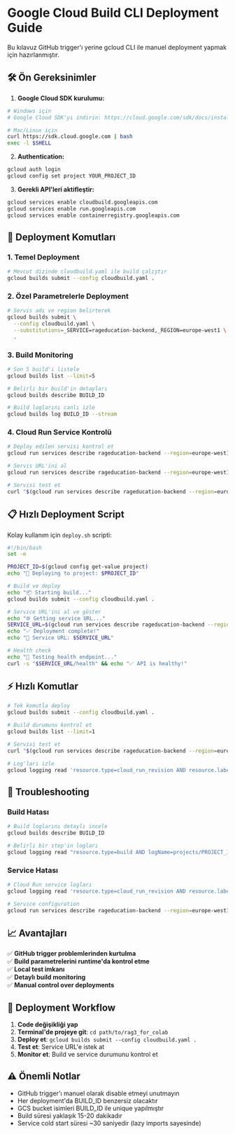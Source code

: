 # Google Cloud Build CLI Deployment Guide

Bu kılavuz GitHub trigger'ı yerine gcloud CLI ile manuel deployment yapmak için hazırlanmıştır.

## 🛠️ Ön Gereksinimler

1. **Google Cloud SDK kurulumu:**

```bash
# Windows için
# Google Cloud SDK'yı indirin: https://cloud.google.com/sdk/docs/install

# Mac/Linux için
curl https://sdk.cloud.google.com | bash
exec -l $SHELL
```

2. **Authentication:**

```bash
gcloud auth login
gcloud config set project YOUR_PROJECT_ID
```

3. **Gerekli API'leri aktifleştir:**

```bash
gcloud services enable cloudbuild.googleapis.com
gcloud services enable run.googleapis.com
gcloud services enable containerregistry.googleapis.com
```

## 🚀 Deployment Komutları

### 1. Temel Deployment

```bash
# Mevcut dizinde cloudbuild.yaml ile build çalıştır
gcloud builds submit --config cloudbuild.yaml .
```

### 2. Özel Parametrelerle Deployment

```bash
# Servis adı ve region belirterek
gcloud builds submit \
  --config cloudbuild.yaml \
  --substitutions=_SERVICE=rageducation-backend,_REGION=europe-west1 \
  .
```

### 3. Build Monitoring

```bash
# Son 5 build'i listele
gcloud builds list --limit=5

# Belirli bir build'in detayları
gcloud builds describe BUILD_ID

# Build loglarını canlı izle
gcloud builds log BUILD_ID --stream
```

### 4. Cloud Run Service Kontrolü

```bash
# Deploy edilen servisi kontrol et
gcloud run services describe rageducation-backend --region=europe-west1

# Servis URL'ini al
gcloud run services describe rageducation-backend --region=europe-west1 --format='value(status.url)'

# Servisi test et
curl "$(gcloud run services describe rageducation-backend --region=europe-west1 --format='value(status.url)')/health"
```

## 📋 Hızlı Deployment Script

Kolay kullanım için `deploy.sh` scripti:

```bash
#!/bin/bash
set -e

PROJECT_ID=$(gcloud config get-value project)
echo "🚀 Deploying to project: $PROJECT_ID"

# Build ve deploy
echo "📦 Starting build..."
gcloud builds submit --config cloudbuild.yaml .

# Service URL'ini al ve göster
echo "🌐 Getting service URL..."
SERVICE_URL=$(gcloud run services describe rageducation-backend --region=europe-west1 --format='value(status.url)')
echo "✅ Deployment complete!"
echo "🔗 Service URL: $SERVICE_URL"

# Health check
echo "🧪 Testing health endpoint..."
curl -s "$SERVICE_URL/health" && echo "✅ API is healthy!"
```

## ⚡ Hızlı Komutlar

```bash
# Tek komutla deploy
gcloud builds submit --config cloudbuild.yaml .

# Build durumunu kontrol et
gcloud builds list --limit=1

# Servisi test et
curl "$(gcloud run services describe rageducation-backend --region=europe-west1 --format='value(status.url)')"

# Log'ları izle
gcloud logging read 'resource.type=cloud_run_revision AND resource.labels.service_name=rageducation-backend' --limit=50
```

## 🔧 Troubleshooting

### Build Hatası

```bash
# Build loglarını detaylı incele
gcloud builds describe BUILD_ID

# Belirli bir step'in logları
gcloud logging read "resource.type=build AND logName=projects/PROJECT_ID/logs/cloudbuild" --limit=100
```

### Service Hatası

```bash
# Cloud Run service logları
gcloud logging read 'resource.type=cloud_run_revision AND resource.labels.service_name=rageducation-backend' --limit=50

# Service configuration
gcloud run services describe rageducation-backend --region=europe-west1
```

## 📈 Avantajları

✅ **GitHub trigger problemlerinden kurtulma**  
✅ **Build parametrelerini runtime'da kontrol etme**  
✅ **Local test imkanı**  
✅ **Detaylı build monitoring**  
✅ **Manual control over deployments**

## 🎯 Deployment Workflow

1. **Code değişikliği yap**
2. **Terminal'de projeye git**: `cd path/to/rag3_for_colab`
3. **Deploy et**: `gcloud builds submit --config cloudbuild.yaml .`
4. **Test et**: Service URL'e istek at
5. **Monitor et**: Build ve service durumunu kontrol et

## ⚠️ Önemli Notlar

- GitHub trigger'ı manuel olarak disable etmeyi unutmayın
- Her deployment'da BUILD_ID benzersiz olacaktır
- GCS bucket isimleri BUILD_ID ile unique yapılmıştır
- Build süresi yaklaşık 15-20 dakikadır
- Service cold start süresi ~30 saniyedir (lazy imports sayesinde)

